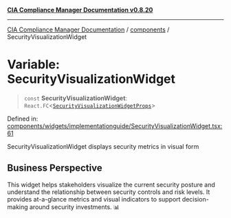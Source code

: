 [**CIA Compliance Manager Documentation v0.8.20**](../../README.md)

***

[CIA Compliance Manager Documentation](../../modules.md) / [components](../README.md) / SecurityVisualizationWidget

# Variable: SecurityVisualizationWidget

> `const` **SecurityVisualizationWidget**: `React.FC`\<[`SecurityVisualizationWidgetProps`](../widgets/implementationguide/SecurityVisualizationWidget/interfaces/SecurityVisualizationWidgetProps.md)\>

Defined in: [components/widgets/implementationguide/SecurityVisualizationWidget.tsx:61](https://github.com/Hack23/cia-compliance-manager/blob/9180e2700dca841f6711d7243c036db4de73db57/src/components/widgets/implementationguide/SecurityVisualizationWidget.tsx#L61)

SecurityVisualizationWidget displays security metrics in visual form

## Business Perspective

This widget helps stakeholders visualize the current security posture
and understand the relationship between security controls and risk levels.
It provides at-a-glance metrics and visual indicators to support
decision-making around security investments. 📊
